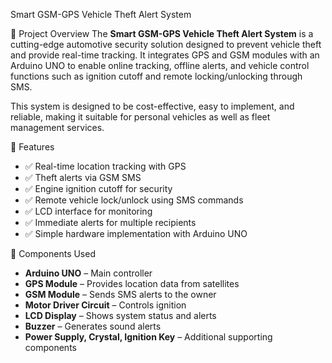 Smart GSM-GPS Vehicle Theft Alert System

📖 Project Overview
The **Smart GSM-GPS Vehicle Theft Alert System** is a cutting-edge automotive security solution designed to prevent vehicle theft and provide real-time tracking. It integrates GPS and GSM modules with an Arduino UNO to enable online tracking, offline alerts, and vehicle control functions such as ignition cutoff and remote locking/unlocking through SMS.

This system is designed to be cost-effective, easy to implement, and reliable, making it suitable for personal vehicles as well as fleet management services.



🔑 Features
- ✅ Real-time location tracking with GPS
- ✅ Theft alerts via GSM SMS
- ✅ Engine ignition cutoff for security
- ✅ Remote vehicle lock/unlock using SMS commands
- ✅ LCD interface for monitoring
- ✅ Immediate alerts for multiple recipients
- ✅ Simple hardware implementation with Arduino UNO


🧰 Components Used
- **Arduino UNO** – Main controller
- **GPS Module** – Provides location data from satellites
- **GSM Module** – Sends SMS alerts to the owner
- **Motor Driver Circuit** – Controls ignition
- **LCD Display** – Shows system status and alerts
- **Buzzer** – Generates sound alerts
- **Power Supply, Crystal, Ignition Key** – Additional supporting components

